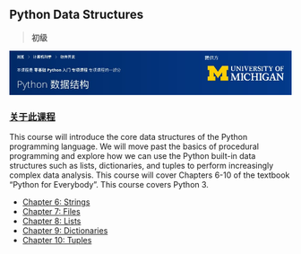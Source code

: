 ## Python Data Structures
> **初级**

![02-README](/img/02-README.jpg)

### [关于此课程](https://www.coursera.org/learn/python-data?specialization=python)
This course will introduce the core data structures of the Python programming language. We will move past the basics of procedural programming and explore how we can use the Python built-in data structures such as lists, dictionaries, and tuples to perform increasingly complex data analysis. This course will cover Chapters 6-10 of the textbook “Python for Everybody”.  This course covers Python 3.

* [Chapter 6: Strings](Chapter-6-Strings.md)
* [Chapter 7: Files](Chapter-7-Files.md)
* [Chapter 8: Lists](Chapter-8-Lists.md)
* [Chapter 9: Dictionaries](Chapter-9-Dictionaries.md)
* [Chapter 10: Tuples](Chapter-10-Tuples.md)

